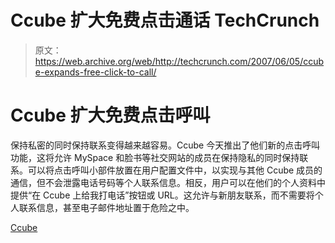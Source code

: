 # Ccube 扩大免费点击通话 TechCrunch

> 原文：<https://web.archive.org/web/http://techcrunch.com/2007/06/05/ccube-expands-free-click-to-call/>

# Ccube 扩大免费点击呼叫

保持私密的同时保持联系变得越来越容易。Ccube 今天推出了他们新的点击呼叫功能，这将允许 MySpace 和脸书等社交网站的成员在保持隐私的同时保持联系。可以将点击呼叫小部件放置在用户配置文件中，以实现与其他 Ccube 成员的通信，但不会泄露电话号码等个人联系信息。相反，用户可以在他们的个人资料中提供“在 Ccube 上给我打电话”按钮或 URL。这允许与新朋友联系，而不需要将个人联系信息，甚至电子邮件地址置于危险之中。

[Ccube](https://web.archive.org/web/20210124103619/http://www.ccube.com/usa/index.htm)